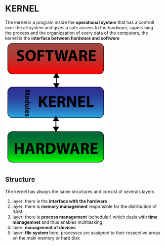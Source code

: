 # KERNEL
The kernel is a program inside the **operational system** that has a controll over the all system and gives a safe access to the hardware, supervising the process and the organizzation of every data of the computers, the kernel is the **interface  between hardware and software**\
![](img/Kernel-simple.svg.png)

## Structure
The kernel has always the same structures and consist of severals layers 
1. layer: there is the **interface with the hardware** 
2. layer: there is **memory management** responsible for the distribution of RAM 
3. layer: there is **process management** (scheduler) which deals with **time managemnet** and thus enables multitasking.
4. layer: **management of devices**
5. layer: **file system** here, processes are assigned to their respective areas on the main memory or hard disk 